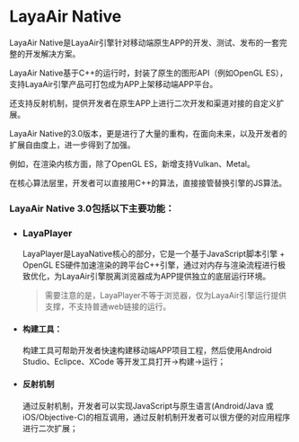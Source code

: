 # LayaAir Native

LayaAir Native是LayaAir引擎针对移动端原生APP的开发、测试、发布的一套完整的开发解决方案。

LayaAir Native基于C++的运行时，封装了原生的图形API（例如OpenGL ES），支持LayaAir引擎产品可打包成为APP上架移动端APP平台。

还支持反射机制，提供开发者在原生APP上进行二次开发和渠道对接的自定义扩展。

LayaAir Native的3.0版本，更是进行了大量的重构，在面向未来，以及开发者的扩展自由度上，进一步得到了加强。

例如，在渲染内核方面，除了OpenGL ES，新增支持Vulkan、Metal。

在核心算法层里，开发者可以直接用C++的算法，直接接管替换引擎的JS算法。

### LayaAir Native 3.0包括以下主要功能：

- ### LayaPlayer

  LayaPlayer是LayaNative核心的部分，它是一个基于JavaScript脚本引擎 + OpenGL ES硬件加速渲染的跨平台C++引擎，通过对内存与渲染流程进行极致优化，为LayaAir引擎脱离浏览器成为APP提供独立的底层运行环境。

  > 需要注意的是，LayaPlayer不等于浏览器，仅为LayaAir引擎运行提供支撑，不支持普通web链接的运行。

- #### 构建工具：

  构建工具可帮助开发者快速构建移动端APP项目工程，然后使用Android Studio、Eclipce、XCode 等开发工具打开->构建->运行；

- #### 反射机制

  通过反射机制，开发者可以实现JavaScript与原生语言(Android/Java 或 iOS/Objective-C)的相互调用，通过反射机制开发者可以很方便的对应用程序进行二次扩展；